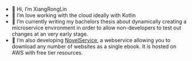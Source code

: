 - 👋 Hi, I’m XiangRongLin
- 👀 I’m love working with the cloud ideally with Kotlin
- 🌱 I’m currently writing my bachelors thesis about dynamically creating a microservice environment in order to allow non-developers to test out changes at an very early stage.
- 💞️ I’m also developing [NovelService](https://novelservice.github.io/), a webservice allowing you to download any number of websites as a single ebook. It is hosted on AWS with free tier resources.


<!---
XiangRongLin/XiangRongLin is a ✨ special ✨ repository because its `README.md` (this file) appears on your GitHub profile.
You can click the Preview link to take a look at your changes.
--->
